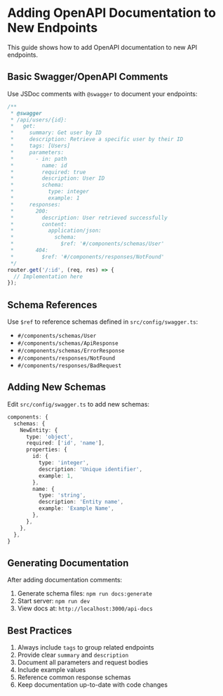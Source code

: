 # Adding OpenAPI Documentation to New Endpoints

This guide shows how to add OpenAPI documentation to new API endpoints.

## Basic Swagger/OpenAPI Comments

Use JSDoc comments with `@swagger` to document your endpoints:

```typescript
/**
 * @swagger
 * /api/users/{id}:
 *   get:
 *     summary: Get user by ID
 *     description: Retrieve a specific user by their ID
 *     tags: [Users]
 *     parameters:
 *       - in: path
 *         name: id
 *         required: true
 *         description: User ID
 *         schema:
 *           type: integer
 *           example: 1
 *     responses:
 *       200:
 *         description: User retrieved successfully
 *         content:
 *           application/json:
 *             schema:
 *               $ref: '#/components/schemas/User'
 *       404:
 *         $ref: '#/components/responses/NotFound'
 */
router.get('/:id', (req, res) => {
  // Implementation here
});
```

## Schema References

Use `$ref` to reference schemas defined in `src/config/swagger.ts`:

- `#/components/schemas/User`
- `#/components/schemas/ApiResponse`
- `#/components/schemas/ErrorResponse`
- `#/components/responses/NotFound`
- `#/components/responses/BadRequest`

## Adding New Schemas

Edit `src/config/swagger.ts` to add new schemas:

```typescript
components: {
  schemas: {
    NewEntity: {
      type: 'object',
      required: ['id', 'name'],
      properties: {
        id: {
          type: 'integer',
          description: 'Unique identifier',
          example: 1,
        },
        name: {
          type: 'string',
          description: 'Entity name',
          example: 'Example Name',
        },
      },
    },
  },
}
```

## Generating Documentation

After adding documentation comments:

1. Generate schema files: `npm run docs:generate`
2. Start server: `npm run dev`
3. View docs at: `http://localhost:3000/api-docs`

## Best Practices

1. Always include `tags` to group related endpoints
2. Provide clear `summary` and `description`
3. Document all parameters and request bodies
4. Include example values
5. Reference common response schemas
6. Keep documentation up-to-date with code changes

